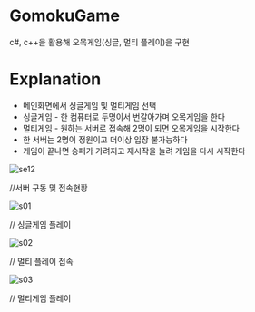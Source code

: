 # GomokuGame
c#, c++을 활용해 오목게임(싱글, 멀티 플레이)을 구현

# Explanation
* 메인화면에서 싱글게임 및 멀티게임 선택
* 싱글게임 - 한 컴퓨터로 두명이서 번갈아가며 오목게임을 한다
* 멀티게임 - 원하는 서버로 접속해 2명이 되면 오목게임을 시작한다
* 한 서버는 2명이 정원이고 더이상 입장 불가능하다
* 게임이 끝나면 승패가 가려지고 재시작을 눌려 게임을 다시 시작한다

![se12](https://user-images.githubusercontent.com/48978983/76702734-94fcfe80-670f-11ea-934b-b9b72e5c3c23.png)

//서버 구동 및 접속현황

![s01](https://user-images.githubusercontent.com/48978983/76702824-587dd280-6710-11ea-81a2-35d3de7631d6.png)

// 싱글게임 플레이

![s02](https://user-images.githubusercontent.com/48978983/76702841-79debe80-6710-11ea-9a2b-b2eee5ac470a.png)

// 멀티 플레이 접속

![s03](https://user-images.githubusercontent.com/48978983/76702887-c32f0e00-6710-11ea-90e2-df2ed8dd26f1.png)

// 멀티게임 플레이

